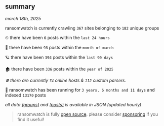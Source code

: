 
## summary
_march 18th, 2025_

ransomwatch is currently crawling `367` sites belonging to `182` unique groups

⏲ there have been `6` posts within the `last 24 hours`

🦈 there have been `98` posts within the `month of march`

🪐 there have been `394` posts within the `last 90 days`

🏚 there have been `336` posts within the `year of 2025`

_⚙️ there are currently `74` online hosts & `112` custom parsers._

🦕 ransomwatch has been running for `3 years, 6 months and 11 days` and indexed `13170` posts

_all data  [(groups)](http://https://dataleak.hopeless99.top//groups) and [(posts)](http://https://dataleak.hopeless99.top//posts) is available in JSON (updated hourly)_

> ransomwatch is fully [open source](https://github.com/joshhighet/ransomwatch#ransomwatch--). please consider [sponsoring](https://github.com/sponsors/joshhighet) if you find it useful!
